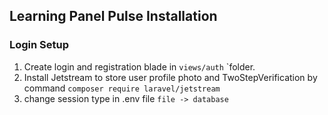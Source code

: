 ## Learning Panel Pulse Installation

### Login Setup

1. Create login and registration blade in `views/auth` `folder.
2. Install Jetstream to store user profile photo and TwoStepVerification by command `composer require laravel/jetstream`
3. change session type in .env file `file -> database`
